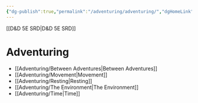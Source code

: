 ```yaml
---
{"dg-publish":true,"permalink":"/adventuring/adventuring/","dgHomeLink":true,"dgPassFrontmatter":false}
---
```


[[D&D 5E SRD|D&D 5E SRD]]
# Adventuring
- [[Adventuring/Between Adventures|Between Adventures]]
- [[Adventuring/Movement|Movement]]
- [[Adventuring/Resting|Resting]]
- [[Adventuring/The Environment|The Environment]]
- [[Adventuring/Time|Time]]
 
